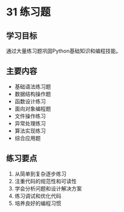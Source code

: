 # 31 练习题

## 学习目标
通过大量练习题巩固Python基础知识和编程技能。

## 主要内容
- 基础语法练习题
- 数据结构操作题
- 函数设计练习
- 面向对象编程题
- 文件操作练习
- 异常处理练习
- 算法实现练习
- 综合应用题

## 练习要点
1. 从简单到复杂逐步练习
2. 注重代码的规范性和可读性
3. 学会分析问题和设计解决方案
4. 练习调试和优化代码
5. 培养良好的编程习惯